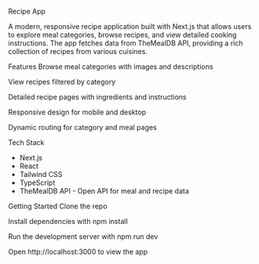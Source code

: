 Recipe App

A modern, responsive recipe application built with Next.js that allows users to explore meal categories, browse recipes, and view detailed cooking instructions. The app fetches data from TheMealDB API, providing a rich collection of recipes from various cuisines.

Features
Browse meal categories with images and descriptions

View recipes filtered by category

Detailed recipe pages with ingredients and instructions

Responsive design for mobile and desktop

Dynamic routing for category and meal pages

Tech Stack

- Next.js 
- React 
- Tailwind CSS 
- TypeScript 
- TheMealDB API - Open API for meal and recipe data

Getting Started
Clone the repo

Install dependencies with npm install

Run the development server with npm run dev

Open http://localhost:3000 to view the app
